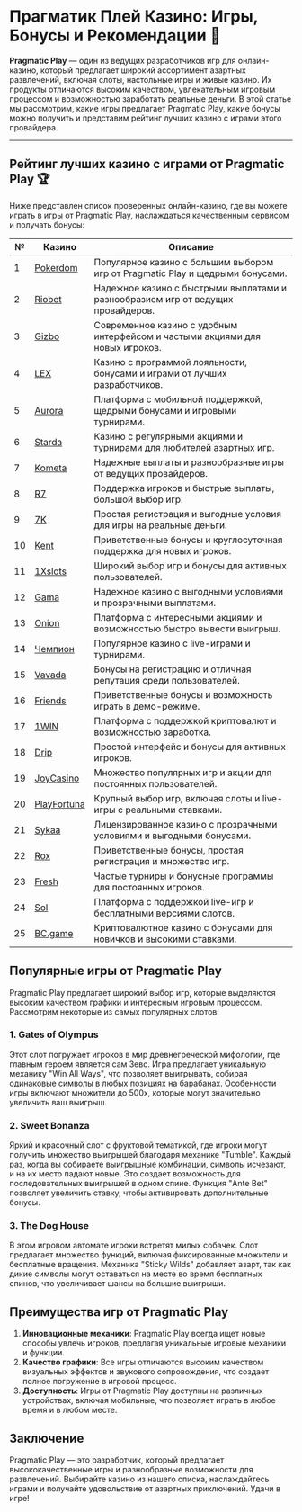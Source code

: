 # Прагматик Плей Казино: Игры, Бонусы и Рекомендации 🎰

**Pragmatic Play** — один из ведущих разработчиков игр для онлайн-казино, который предлагает широкий ассортимент азартных развлечений, включая слоты, настольные игры и живые казино. Их продукты отличаются высоким качеством, увлекательным игровым процессом и возможностью заработать реальные деньги. В этой статье мы рассмотрим, какие игры предлагает Pragmatic Play, какие бонусы можно получить и представим рейтинг лучших казино с играми этого провайдера.

---

## Рейтинг лучших казино с играми от Pragmatic Play 🏆

Ниже представлен список проверенных онлайн-казино, где вы можете играть в игры от Pragmatic Play, наслаждаться качественным сервисом и получать бонусы:

| №  | Казино      | Описание                                                   |
|----|-------------|------------------------------------------------------------|
| 1  | [Pokerdom](https://brandplay.link/4k77v2yx) | Популярное казино с большим выбором игр от Pragmatic Play и щедрыми бонусами. |
| 2  | [Riobet](https://brandplay.link/7xBLTPyj) | Надежное казино с быстрыми выплатами и разнообразием игр от ведущих провайдеров. |
| 3  | [Gizbo](https://brandplay.link/bprXw4YV) | Современное казино с удобным интерфейсом и частыми акциями для новых игроков. |
| 4  | [LEX](https://brandplay.link/zW4hdDFV) | Казино с программой лояльности, бонусами и играми от лучших разработчиков. |
| 5  | [Aurora](https://10trafic-stat2.com/click/668546556bcc6313411604bd/6766/13032/subaccount) | Платформа с мобильной поддержкой, щедрыми бонусами и игровыми турнирами. |
| 6  | [Starda](https://brandplay.link/fB7xwRFL) | Казино с регулярными акциями и турнирами для любителей азартных игр. |
| 7  | [Kometa](https://brandplay.link/8ZymQJV8) | Надежные выплаты и разнообразные игры от ведущих провайдеров. |
| 8  | [R7](https://brandplay.link/bMd3Yjsw) | Поддержка игроков и быстрые выплаты, большой выбор игр. |
| 9  | [7K](https://brandplay.link/BvQyFShp) | Простая регистрация и выгодные условия для игры на реальные деньги. |
| 10 | [Kent](https://brandplay.link/Fv2WP3js) | Приветственные бонусы и круглосуточная поддержка для новых игроков. |
| 11 | [1Xslots](https://brandplay.link/hSB1khtr) | Широкий выбор игр и бонусы для активных пользователей. |
| 12 | [Gama](https://brandplay.link/j6NMKsDz) | Надежное казино с выгодными условиями и прозрачными выплатами. |
| 13 | [Onion](https://brandplay.link/zBGRVpQ9) | Платформа с интересными акциями и возможностью быстро вывести выигрыш. |
| 14 | [Чемпион](https://temon-gter.cfd/go/lRq?p80412p304504pcc44t17455) | Популярное казино с live-играми и турнирами. |
| 15 | [Vavada](https://vavadapartner.pro/?promo=ea5c9275-6854-4505-94fc-95ab18221945-linkb2) | Бонусы на регистрацию и отличная репутация среди пользователей. |
| 16 | [Friends](https://gofriends.vc/linkb2) | Приветственные бонусы и возможность играть в демо-режиме. |
| 17 | [1WIN](https://brandplay.link/smXVpBbG) | Платформа с поддержкой криптовалют и возможностью заработка. |
| 18 | [Drip](https://drp-ircp01.com/c07e6a3db) | Простой интерфейс и бонусы для активных игроков. |
| 19 | [JoyCasino](https://rpc30.call2me.pro/?/ru/registration?apkpop=0&partner=p24970p3291217pc98f) | Множество популярных игр и акции для постоянных пользователей. |
| 20 | [PlayFortuna](https://fortunapromo.net/alt/playfortuna/registration?0dc4a9362a71feb7e3f165fb8e766f70) | Крупный выбор игр, включая слоты и live-игры с реальными ставками. |
| 21 | [Sykaa](https://s-two-way.com/?source=linkb2&pid=30697) | Лицензированное казино с прозрачными условиями и выгодными бонусами. |
| 22 | [Rox](https://rox-pvwfpjgcxe.com/cb1ee18a5) | Приветственные бонусы, простая регистрация и множество игр. |
| 23 | [Fresh](https://fresh-eumwkxwao.com/c3f7b485d) | Частые турниры и бонусные программы для постоянных игроков. |
| 24 | [Sol](https://sol-mmtdzfbaco.com/cb2415bca) | Платформа с поддержкой live-игр и бесплатными версиями слотов. |
| 25 | [BC.game](https://partnerbcgame.com/dcc53d441) | Криптовалютное казино с бонусами для новичков и высокими ставками. |

## Популярные игры от Pragmatic Play

Pragmatic Play предлагает широкий выбор игр, которые выделяются высоким качеством графики и интересным игровым процессом. Рассмотрим некоторые из самых популярных слотов:

### 1. **Gates of Olympus**

Этот слот погружает игроков в мир древнегреческой мифологии, где главным героем является сам Зевс. Игра предлагает уникальную механику "Win All Ways", что позволяет выигрывать, собирая одинаковые символы в любых позициях на барабанах. Особенности игры включают множители до 500x, которые могут значительно увеличить ваш выигрыш.

### 2. **Sweet Bonanza**

Яркий и красочный слот с фруктовой тематикой, где игроки могут получить множество выигрышей благодаря механике "Tumble". Каждый раз, когда вы собираете выигрышные комбинации, символы исчезают, и на их место падают новые. Это создает возможность для последовательных выигрышей в одном спине. Функция "Ante Bet" позволяет увеличить ставку, чтобы активировать дополнительные бонусы.

### 3. **The Dog House**

В этом игровом автомате игроки встретят милых собачек. Слот предлагает множество функций, включая фиксированные множители и бесплатные вращения. Механика "Sticky Wilds" добавляет азарт, так как дикие символы могут оставаться на месте во время бесплатных спинов, что увеличивает шансы на большие выигрыши.

## Преимущества игр от Pragmatic Play

1. **Инновационные механики**: Pragmatic Play всегда ищет новые способы увлечь игроков, предлагая уникальные игровые механики и функции.
2. **Качество графики**: Все игры отличаются высоким качеством визуальных эффектов и звукового сопровождения, что создает полное погружение в игровой процесс.
3. **Доступность**: Игры от Pragmatic Play доступны на различных устройствах, включая мобильные, что позволяет играть в любое время и в любом месте.

## Заключение

Pragmatic Play — это разработчик, который предлагает высококачественные игры и разнообразные возможности для развлечений. Выбирайте казино из нашего списка, наслаждайтесь играми и получайте удовольствие от азартных приключений. Удачи в игре!
